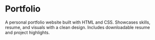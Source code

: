 # Portfolio
A personal portfolio website built with HTML and CSS. Showcases skills, resume, and visuals with a clean design. Includes downloadable resume and project highlights.
